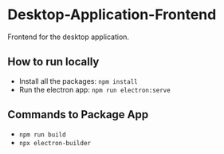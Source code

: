 # Desktop-Application-Frontend
Frontend for the desktop application.

## How to run locally
- Install all the packages: `npm install`
- Run the electron app: `npm run electron:serve`

## Commands to Package App
- `npm run build`
- `npx electron-builder`
